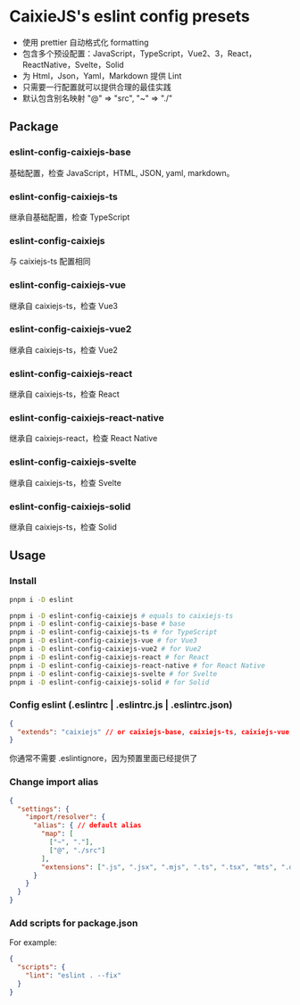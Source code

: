 # CaixieJS's eslint config presets

- 使用 prettier 自动格式化 formatting
- 包含多个预设配置：JavaScript，TypeScript，Vue2、3，React，ReactNative，Svelte，Solid
- 为 Html，Json，Yaml，Markdown 提供 Lint
- 只需要一行配置就可以提供合理的最佳实践
- 默认包含别名映射 "@" => "src", "~" => "./"

## Package

### eslint-config-caixiejs-base

基础配置，检查 JavaScript，HTML, JSON, yaml, markdown。

### eslint-config-caixiejs-ts

继承自基础配置，检查 TypeScript

### eslint-config-caixiejs

与 caixiejs-ts 配置相同

### eslint-config-caixiejs-vue

继承自 caixiejs-ts，检查 Vue3

### eslint-config-caixiejs-vue2

继承自 caixiejs-ts，检查 Vue2

### eslint-config-caixiejs-react

继承自 caixiejs-ts，检查 React

### eslint-config-caixiejs-react-native

继承自 caixiejs-react，检查 React Native

### eslint-config-caixiejs-svelte

继承自 caixiejs-ts，检查 Svelte

### eslint-config-caixiejs-solid

继承自 caixiejs-ts，检查 Solid

## Usage

### Install

```bash
pnpm i -D eslint

pnpm i -D eslint-config-caixiejs # equals to caixiejs-ts
pnpm i -D eslint-config-caixiejs-base # base
pnpm i -D eslint-config-caixiejs-ts # for TypeScript
pnpm i -D eslint-config-caixiejs-vue # for Vue3
pnpm i -D eslint-config-caixiejs-vue2 # for Vue2
pnpm i -D eslint-config-caixiejs-react # for React
pnpm i -D eslint-config-caixiejs-react-native # for React Native
pnpm i -D eslint-config-caixiejs-svelte # for Svelte
pnpm i -D eslint-config-caixiejs-solid # for Solid
```

### Config eslint (.eslintrc | .eslintrc.js | .eslintrc.json)

```json
{
  "extends": "caixiejs" // or caixiejs-base, caixiejs-ts, caixiejs-vue, caixiejs-vue2, caixiejs-react, caixiejs-react-native, caixiejs-svelte, caixiejs-solid
}
```

你通常不需要 .eslintignore，因为预置里面已经提供了

### Change import alias

```json
{
  "settings": {
    "import/resolver": {
      "alias": { // default alias
        "map": [
          ["~", "."],
          ["@", "./src"]
        ],
        "extensions": [".js", ".jsx", ".mjs", ".ts", ".tsx", "mts", ".d.ts"]
      }
    }
  }
}
```

### Add scripts for package.json

For example:

```json
{
  "scripts": {
    "lint": "eslint . --fix"
  }
}
```
